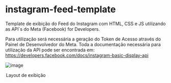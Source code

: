 # instagram-feed-template
Template de exibição do Feed do Instagram com HTML, CSS e JS utilizando as API´s do Meta (Facebook) for Developers.

Para utilização será necessária a geração do Token de Acesso através do Painel de Desenvolvedor do Meta.
Toda a documentação necessária para utilização da API pode ser encontrada em: https://developers.facebook.com/docs/instagram-basic-display-api

![image](https://user-images.githubusercontent.com/25641608/156482337-4fe0d81b-a489-44ac-ba03-ec25ad14a840.png)
<legend>Layout de exibição</legend>
